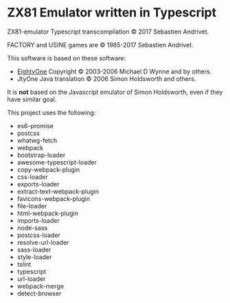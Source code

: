 # ZX81 Emulator written in Typescript

ZX81-emulator Typescript transcompilation &copy; 2017 Sebastien Andrivet.

FACTORY and USINE games are  &copy; 1985-2017 Sebastien Andrivet.

This software is based on these software:

* [EightyOne](https://sourceforge.net/projects/eightyone-sinclair-emulator/) Copyright &copy; 2003-2006 Michael D Wynne and by others.
* JtyOne Java translation &copy; 2006 Simon Holdsworth and others.

It is **not** based on the Javascript emulator of Simon Holdsworth, even if they have similar goal.
 
This project uses the following:

* es6-promise
* postcss
* whatwg-fetch
* webpack
* bootstrap-loader
* awesome-typescript-loader
* copy-webpack-plugin
* css-loader
* exports-loader
* extract-text-webpack-plugin
* favicons-webpack-plugin
* file-loader
* html-webpack-plugin
* imports-loader
* node-sass
* postcss-loader
* resolve-url-loader
* sass-loader
* style-loader
* tslint
* typescript
* url-loader
* webpack-merge
* detect-browser

